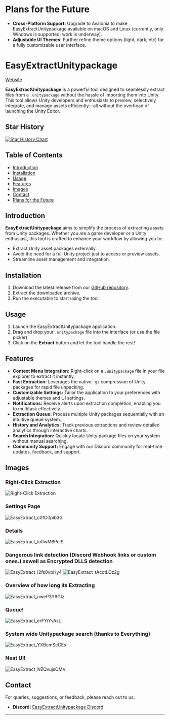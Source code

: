 # Plans for the Future
- **Cross-Platform Support:** Upgrade to Avalonia to make EasyExtractUnitypackage available on macOS and Linux (currently, only Windows is supported; work is underway).
- **Adjustable UI Themes:** Further refine theme options (light, dark, etc) for a fully customizable user interface.

# EasyExtractUnitypackage
[Website](https://hakusystems.net/easyextractunitypackage)

**EasyExtractUnitypackage** is a powerful tool designed to seamlessly extract files from a `.unitypackage` without the hassle of importing them into Unity. This tool allows Unity developers and enthusiasts to preview, selectively integrate, and manage assets efficiently—all without the overhead of launching the Unity Editor.

## Star History

<a href="https://star-history.com/#HakuSystems/EasyExtractUnitypackage&Date">
 <picture>
   <source media="(prefers-color-scheme: dark)" srcset="https://api.star-history.com/svg?repos=HakuSystems/EasyExtractUnitypackage&type=Date&theme=dark" />
   <source media="(prefers-color-scheme: light)" srcset="https://api.star-history.com/svg?repos=HakuSystems/EasyExtractUnitypackage&type=Date" />
   <img alt="Star History Chart" src="https://api.star-history.com/svg?repos=HakuSystems/EasyExtractUnitypackage&type=Date" />
 </picture>
</a>

## Table of Contents
- [Introduction](#introduction)
- [Installation](#installation)
- [Usage](#usage)
- [Features](#features)
- [Images](#images)
- [Contact](#contact)
- [Plans for the Future](#plans-for-the-future)

## Introduction
**EasyExtractUnitypackage** aims to simplify the process of extracting assets from Unity packages. Whether you are a game developer or a Unity enthusiast, this tool is crafted to enhance your workflow by allowing you to:
- Extract Unity asset packages externally.
- Avoid the need for a full Unity project just to access or preview assets.
- Streamline asset management and integration.

## Installation
1. Download the latest release from our [GitHub repository](https://github.com/HakuSystems/EasyExtractUnitypackage/releases).
2. Extract the downloaded archive.
3. Run the executable to start using the tool.

## Usage
1. Launch the EasyExtractUnitypackage application.
2. Drag and drop your `.unitypackage` file into the interface (or use the file picker).
3. Click on the **Extract** button and let the tool handle the rest!

## Features
- **Context Menu Integration:** Right-click on a `.unitypackage` file in your file explorer to extract it instantly.
- **Fast Extraction:** Leverages the native `.gz` compression of Unity packages for rapid file unpacking.
- **Customizable Settings:** Tailor the application to your preferences with adjustable themes and UI settings.
- **Notifications:** Receive alerts upon extraction completion, enabling you to multitask effectively.
- **Extraction Queue:** Process multiple Unity packages sequentially with an intuitive queue system.
- **History and Analytics:** Track previous extractions and review detailed analytics through interactive charts.
- **Search Integration:** Quickly locate Unity package files on your system without manual searching.
- **Community Support:** Engage with our Discord community for real-time updates, feedback, and support.

## Images

### Right-Click Extraction
![Right-Click Extraction](https://github.com/HakuSystems/EasyExtractUnitypackage/assets/66133638/8f75d32a-1737-4b86-9f64-11390b60a618)
### Settings Page
![EasyExtract_c0fC0pib3G](https://github.com/user-attachments/assets/cb7edfd9-13d7-4b8c-8109-fe91b0a93080)
### Details
![EasyExtract_lo0wM6PcIS](https://github.com/user-attachments/assets/af48c734-4fe8-4adc-84e7-0232fd2d4d3d)
### Dangerous link detection (Discord Webhook links or custom ones.) aswell as Encrypted DLLS detection
![EasyExtract_I2fs0vbHy4](https://github.com/user-attachments/assets/1cce699b-77ec-4b6f-809c-853cab454f7c)
![EasyExtract_tAcotLOz2g](https://github.com/user-attachments/assets/23cade49-8d3e-4c85-9cd0-4d440294ddee)
### Overview of how long its Extracting
![EasyExtract_nweP3Y9GIz](https://github.com/user-attachments/assets/b4064b64-a8a7-4254-8cde-167d8a1a88ab)
### Queue!
![EasyExtract_erFYiYvAsL](https://github.com/user-attachments/assets/4364afec-628e-4890-a7bc-8ee3f1891fe7)
### System wide Unitypackage search (thanks to Everything)
![EasyExtract_YXBcmSeCEs](https://github.com/user-attachments/assets/8b8e366c-e933-496e-b02c-a77657b3379d)
### Neat UI!
![EasyExtract_NZQvujsOMV](https://github.com/user-attachments/assets/d17b4012-aa7b-457c-8cef-bcd96a83f682)


## Contact
For queries, suggestions, or feedback, please reach out to us:
- **Discord:** [EasyExtractUnitypackage Discord](https://discord.gg/Wn7XfhPCyD)
---
